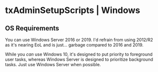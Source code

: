 # txAdminSetupScripts | Windows

## OS Requirements
You can use Windows Server 2016 or 2019. I'd refrain from using 2012/R2 as it's nearing EoL and is just... garbage compared to 2016 and 2019.

While you *can* use Windows 10, it's designed to put priority to foreground user tasks, whereas Windows Server is designed to prioritize background tasks. Just use Windows Server when possible.